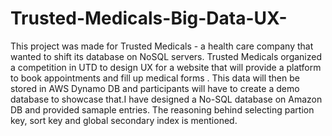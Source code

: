 # Trusted-Medicals-Big-Data-UX-
This project was made for Trusted Medicals - a health care company that wanted to shift its database on NoSQL servers. Trusted Medicals organized a competition in UTD to design UX for a website that will provide a platform to book appointments and fill up medical forms . This data will then be stored in AWS Dynamo DB and participants will have to create a demo database to showcase that.I have designed a No-SQL database on Amazon DB and provided samaple entries. The reasoning behind selecting partion key, sort key and global secondary index is mentioned. 
